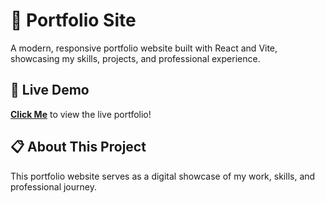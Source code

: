 # 🚀 Portfolio Site

A modern, responsive portfolio website built with React and Vite, showcasing my skills, projects, and professional experience.
## 🌟 Live Demo
**[Click Me](https://portfoliosite2k25.vercel.app/)** to view the live portfolio!

## 📋 About This Project

This portfolio website serves as a digital showcase of my work, skills, and professional journey.
